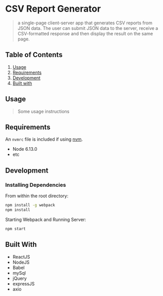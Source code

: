 # CSV Report Generator

>  a single-page client-server app that generates CSV reports from JSON data. The user can submit JSON data to the server, receive a CSV-formatted response and then display the result on the same page.


## Table of Contents

1. [Usage](#Usage)
2. [Requirements](#requirements)
3. [Development](#development)
3. [Built with](#BuiltWith)

## Usage

> Some usage instructions

## Requirements

An `nvmrc` file is included if using [nvm](https://github.com/creationix/nvm).

- Node 6.13.0
- etc

## Development

### Installing Dependencies

From within the root directory:

```sh
npm install -g webpack
npm install

```

Starting Webpack and Running Server:

```sh
npm start
```

## Built With
* ReactJS
* NodeJS
* Babel
* mySql
* jQuery
* expressJS
* axio
